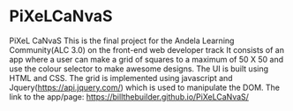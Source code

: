 # PiXeLCaNvaS
PiXeL CaNvaS
This is the final project for the Andela Learning Community(ALC 3.0) on the front-end web developer track It consists of an app where a user can make a grid of squares to a maximum of 50 X 50 and use the colour selector to make awesome designs. The UI is built using HTML and CSS. The grid is implemented using javascript and Jquery(https://api.jquery.com/) which is used to manipulate the DOM.
The link to the app/page: https://billthebuilder.github.io/PiXeLCaNvaS/
